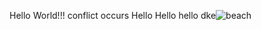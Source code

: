 Hello World!!!
conflict occurs
Hello
Hello
hello
dke![beach](https://user-images.githubusercontent.com/103631319/167856778-08316e9b-dd21-4dd2-b12a-4da003cd96ce.jpg)

    
    
    
    
    
    
